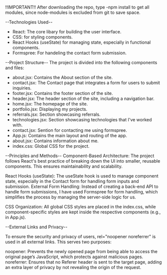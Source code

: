 !!IMPORTANT!!
After downloading the repo, type -npm install to get all modules, since node-modules is excluded from git to save space.

--Technologies Used--

-  React: The core libary for building the user interface.
-  CSS: for styling components.
-  React Hooks (useState) for managing state, especially in functional components.
-  Formspree: For handeling the contact form submission.

--Project Structure--
The project is divided into the following components and files:

-  about.jsx: Contains the About section of the site.
-  contact.jsx: The Contact page that integrates a form for users to submit inquiries.
-  footer.jsx: Contains the footer section of the site.
-  header.jsx: The header section of the site, including a navigation bar.
-  home.jsx: The homepage of the site.
-  portfolio.jsx: Displaying my projects.
-  referrals.jsx: Section showcasing referrals.
-  technologies.jsx: Section showcasing technologies that I've worked with.
-  contact.jsx: Sention for contacting me using formspree.
-  App.js: Contains the main layout and routing of the app.
-  about.jsx: Contains information about me.
-  index.css: Global CSS for the project.

--Principles and Methods--
Component-Based Architecture: The project follows React's best practice of breaking down the UI into smaller, reusable components. This ensures maintainability and scalability.

React Hooks (useState): The useState hook is used to manage component state, especially in the Contact form for handling form inputs and submission.
External Form Handling: Instead of creating a back-end API to handle form submissions, I have used Formspree for form handling, which simplifies the process by managing the server-side logic for us.

CSS Organization: All global CSS styles are placed in the index.css, while component-specific styles are kept inside the respective components (e.g., in App.js).

--External Links and Privacy--

To ensure the security and privacy of users, rel="noopener noreferrer" is used in all external links. This serves two purposes:

noopener: Prevents the newly opened page from being able to access the original page’s JavaScript, which protects against malicious pages.
noreferrer: Ensures that no Referer header is sent to the target page, adding an extra layer of privacy by not revealing the origin of the request.
